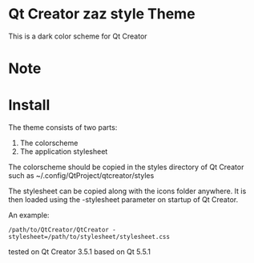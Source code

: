 Qt Creator zaz style Theme
==========================

This is a dark color scheme for Qt Creator 


Note
====


Install
=======

The theme consists of two parts:

1. The colorscheme
2. The application stylesheet

The colorscheme should be copied in the styles directory of Qt Creator such as ~/.config/QtProject/qtcreator/styles

The stylesheet can be copied along with the icons folder anywhere. It is then loaded using the -stylesheet parameter on startup of Qt Creator.


An example:
```
/path/to/QtCreator/QtCreator -stylesheet=/path/to/stylesheet/stylesheet.css
```

tested on Qt Creator 3.5.1 based on Qt 5.5.1
